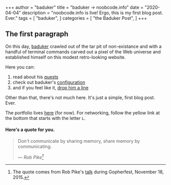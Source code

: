 +++
author = "baduker"
title = "baduker -> noobcode.info"
date = "2020-04-04"
description = "noobcode.info is live! Ergo, this is my first blog post. Ever."
tags = [
    "baduker",
]
categories = [
    "the Baduker Post",
]
+++

## The first paragraph

On this day, [baduker](https://github.com/baduker) crawled out of the tar pit of non-existance and with a handful of terminal commands carved out a pixel of the Web universe and established himself on this modest retro-looking website.

Here you can:

1. read about his [quests](/quests)
2. check out baduker's [configuration](/configuration)
3. and if you feel like it, [drop him a line](/drop_me_a_line)

Other than that, there's not much here. It's just a simple, first blog post. Ever.

The portfolio lives [here](https://github.com/baduker) (for now). For networking, follow the yellow link at the bottom that starts with the letter ```L```.

#### Here's a quote for you.

> Don't communicate by sharing memory, share memory by communicating.</p>
> — <cite>Rob Pike[^1]</cite>


[^1]: The quote comes from Rob Pike's [talk](https://www.youtube.com/watch?v=PAAkCSZUG1c) during Gopherfest, November 18, 2015.
